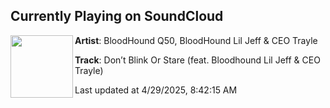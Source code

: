 ## Currently Playing on SoundCloud

[<img align="left" width="100" src="https://i1.sndcdn.com/artworks-kx7ojkHdZZc9-0-t500x500.jpg">](https://soundcloud.com/bloodyhound-q50/dont-blink-or-stare-feat)

**Artist**: BloodHound Q50, BloodHound Lil Jeff & CEO Trayle 

**Track**: Don’t Blink Or Stare (feat. Bloodhound Lil Jeff & CEO Trayle)

Last updated at 4/29/2025, 8:42:15 AM
